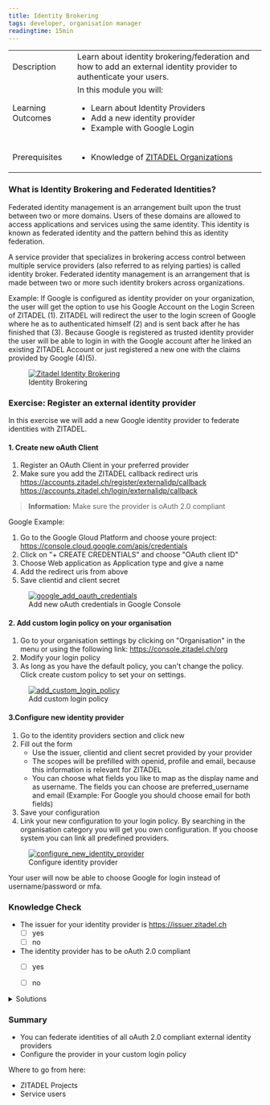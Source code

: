 ```yaml
---
title: Identity Brokering
tags: developer, organisation manager
readingtime: 15min
---
```


<table class="table-wrapper">
    <tr>
        <td>Description</td>
        <td>Learn about identity brokering/federation and how to add an external identity provider to authenticate your users.</td>
    </tr>
    <tr>
        <td>Learning Outcomes</td>
        <td>
            In this module you will: 
            <ul>
                <li>Learn about Identity Providers</li>
                <li>Add a new identity provider</li>
                <li>Example with Google Login</li>
            </ul>
        </td>
    </tr>
     <tr>
        <td>Prerequisites</td>
        <td>
            <ul>
                <li>Knowledge of <a href="/zitadel-organizations">ZITADEL Organizations</a></li>
            </ul>
        </td>
    </tr>
</table>

### What is Identity Brokering and Federated Identities?

Federated identity management is an arrangement built upon the trust between two or more domains. Users of these domains are allowed to access applications and services using the same identity.
This identity is known as federated identity and the pattern behind this as identity federation.

A service provider that specializes in brokering access control between multiple service providers (also referred to as relying parties) is called identity broker.
Federated identity management is an arrangement that is made between two or more such identity brokers across organizations.

Example:
If Google is configured as identity provider on your organization, the user will get the option to use his Google Account on the Login Screen of ZITADEL (1).
ZITADEL will redirect the user to the login screen of Google where he as to authenticated himself (2) and is sent back after he has finished that (3). 
Because Google is registered as trusted identity provider the user will be able to login in with the Google account after he linked an existing ZITADEL Account or just registered a new one with the claims provided by Google (4)(5).

<figure itemprop="associatedMedia" itemscope itemtype="http://schema.org/ImageObject">
    <a href="img/zitadel_identity_brokering.png" itemprop="contentUrl" data-size="1920x1080">
        <img src="img/zitadel_identity_brokering.png" itemprop="thumbnail" alt="Zitadel Identity Brokering" />
    </a>
    <figcaption itemprop="caption description">Identity Brokering</figcaption>
</figure>

### Exercise: Register an external identity provider

In this exercise we will add a new Google identity provider to federate identities with ZITADEL. 

#### 1. Create new oAuth Client

1. Register an OAuth Client in your preferred provider
2. Make sure you add the ZITADEL callback redirect uris
   https://accounts.zitadel.ch/register/externalidp/callback
   https://accounts.zitadel.ch/login/externalidp/callback

> **Information:** Make sure the provider is oAuth 2.0 compliant
   
Google Example:
1. Go to the Google Gloud Platform and choose youre project: https://console.cloud.google.com/apis/credentials
2. Click on "+ CREATE CREDENTIALS" and choose "OAuth client ID"
3. Choose Web application as Application type and give a name
4. Add the redirect uris from above
5. Save clientid and client secret

<figure itemprop="associatedMedia" itemscope itemtype="http://schema.org/ImageObject">
    <a href="img/google_add_credentials.gif" itemprop="contentUrl" data-size="1920x1080">
        <img src="img/google_add_credentials.gif" itemprop="thumbnail" alt="google_add_oauth_credentials" />
    </a>
    <figcaption itemprop="caption description">Add new oAuth credentials in Google Console</figcaption>
</figure>

#### 2. Add custom login policy on your organisation

1. Go to your organisation settings by clicking on "Organisation" in the menu or using the following link: https://console.zitadel.ch/org
2. Modify your login policy
3. As long as you have the default policy, you can't change the policy. Click create custom policy to set your on settings.

<figure itemprop="associatedMedia" itemscope itemtype="http://schema.org/ImageObject">
    <a href="img/console_org_custom_login_policy.gif" itemprop="contentUrl" data-size="1920x1080">
        <img src="img/console_org_custom_login_policy.gif" itemprop="thumbnail" alt="add_custom_login_policy" />
    </a>
    <figcaption itemprop="caption description">Add custom login policy</figcaption>
</figure>

#### 3.Configure new identity provider

1. Go to the identity providers section and click new
2. Fill out the form 
   - Use the issuer, clientid and client secret provided by your provider
   - The scopes will be prefilled with openid, profile and email, because this information is relevant for ZITADEL
   - You can choose what fields you like to map as the display name and as username. The fields you can choose are preferred_username and email
     (Example: For Google you should choose email for both fields)
3. Save your configuration
4. Link your new configuration to your login policy. By searching in the organisation category you will get you own configuration. If you choose system you can link all predefined providers.

<figure itemprop="associatedMedia" itemscope itemtype="http://schema.org/ImageObject">
    <a href="img/console_org_identity_provider.gif" itemprop="contentUrl" data-size="1920x1080">
        <img src="img/console_org_identity_provider.gif" itemprop="thumbnail" alt="configure_new_identity_provider" />
    </a>
    <figcaption itemprop="caption description">Configure identity provider</figcaption>
</figure>

Your user will now be able to choose Google for login instead of username/password or mfa.

### Knowledge Check

* The issuer for your identity provider is https://issuer.zitadel.ch
    - [ ] yes
    - [ ] no
* The identity provider has to be oAuth 2.0 compliant
    - [ ] yes
    - [ ] no


<details>
    <summary>
        Solutions
    </summary>

* The issuer for your identity provider is https://issuer.zitadel.ch
    - [ ] yes
    - [x] no (The issuer is provided by your choosen identity provider. In the case of Google it's https://accounts.google.com)
* The identity provider has to be oAuth 2.0 compliant
    - [x] yes
    - [ ] no

    
</details>

### Summary

* You can federate identities of all oAuth 2.0 compliant external identity providers
* Configure the provider in your custom login policy

Where to go from here: 
* ZITADEL Projects
* Service users
